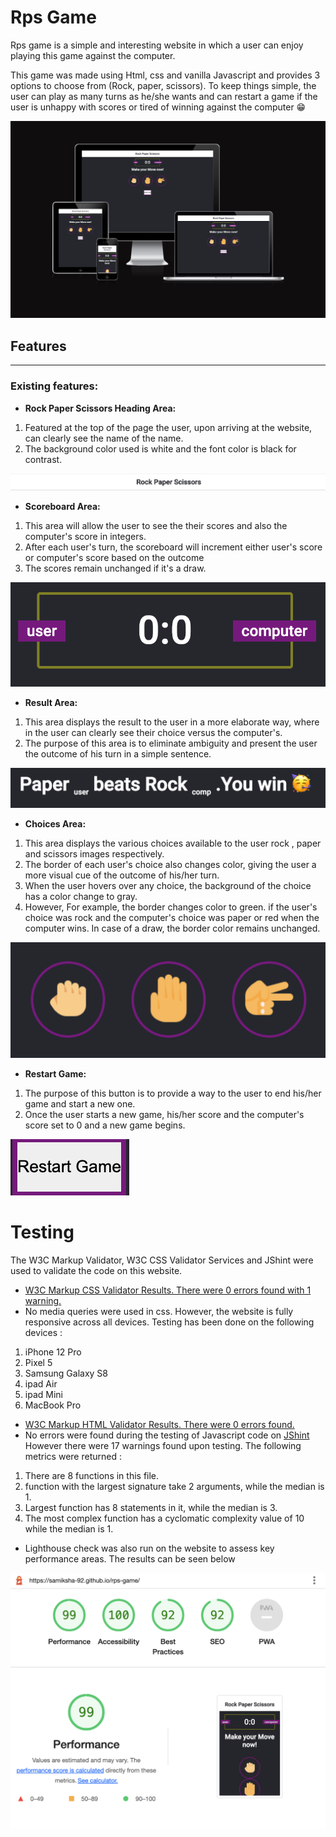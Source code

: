 # Rps Game 

Rps game is a simple and interesting website in which a user can enjoy playing this game against the computer.

This game was made using Html, css and vanilla Javascript and provides 3 options to choose from (Rock, paper, scissors).
To keep things simple, the user can play as many turns as he/she wants and can restart a game if the user is unhappy with scores or tired of winning against the computer 😁

<img src = "assets/images/site responsiveness img.png">

## **Features**
<hr>

### **Existing features:**

- **Rock Paper Scissors Heading Area:**
1. Featured at the top of the page the user, upon arriving at the website, can clearly see the name of the name.
2.  The background color used is white and the font color is black for contrast.
<img src = "assets/images/screenshots of rps features/heading.png">

- **Scoreboard Area:**
1. This area will allow the user to see the their scores and also the computer's score in integers.
2. After each user's turn, the scoreboard will increment either user's score or computer's score based on the outcome
3. The scores remain unchanged if it's a draw.
<img src = "assets/images/screenshots of rps features/scoreboard screenshot.png">

- **Result Area:**
1. This area displays the result to the user in a more elaborate way, where in the user can clearly see their choice versus the computer's.
2. The purpose of this area is to eliminate ambiguity and present the user the outcome of his turn in a simple sentence.
<img src= "assets/images/screenshots of rps features/result area screenshot.png">

- **Choices Area:**
1. This area displays the various choices available to the user rock , paper and scissors images respectively.
2. The border of each user's choice also changes color, giving the user a more visual cue of the outcome of his/her turn.
3. When the user hovers over any choice, the background of the choice has a color change to gray.
4. However, For example, the border changes color to green. if the user's choice was rock and the computer's choice was paper or red when the computer wins. In case of a draw, the border color remains unchanged.
<img src = "assets/images/screenshots of rps features/choices screenshot.png">

- **Restart Game:**
1. The purpose of this button is to provide a way to the user to end his/her game and start a new one.
2. Once the user starts a new game, his/her score and the computer's score set to 0 and a new game begins.
<img src = "assets/images/screenshots of rps features/restart button screenshot.png">


# Testing

The W3C Markup Validator, W3C CSS Validator Services and JShint were used to validate the code on this website.
- <a href ="https://jigsaw.w3.org/css-validator/validator?uri=https%3A%2F%2Fsamiksha-92.github.io%2Frps-game%2F&profile=css3svg&usermedium=all&warning=1&vextwarning=&lang=en" target="_blank"> W3C Markup CSS Validator Results. There were 0 errors found with 1 warning.</a>
- No media queries were used in css. However, the website is fully responsive across all devices. Testing has been done on the following devices :
1. iPhone 12 Pro
2. Pixel 5 
3. Samsung Galaxy S8
4. ipad Air
5. ipad Mini
6. MacBook Pro
- <a href = "https://validator.w3.org/nu/?doc=https%3A%2F%2Fsamiksha-92.github.io%2Frps-game%2F" target ="_blank"> W3C Markup HTML Validator Results. There were 0 errors found.</a>
- No errors were found during the testing of Javascript code on <a href = "https://jshint.com/" target ="_blank"> JShint</a> However there were 17 warnings found upon testing. The following metrics were returned :
1. There are 8 functions in this file.
2. function with the largest signature take 2 arguments, while the median is 1.
3. Largest function has 8 statements in it, while the median is 3.
4. The most complex function has a cyclomatic complexity value of 10 while the median is 1.
- Lighthouse check was also run on the website to assess key performance areas. The results can be seen below
<img src = "assets/images/lighthouse screenshot.png">










